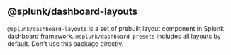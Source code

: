 ## @splunk/dashboard-layouts

`@splunk/dashboard-layouts` is a set of prebuilt layout component in Splunk dashboard framework. `@splunk/dashboard-presets` includes all layouts by default. Don't use this package directly.

